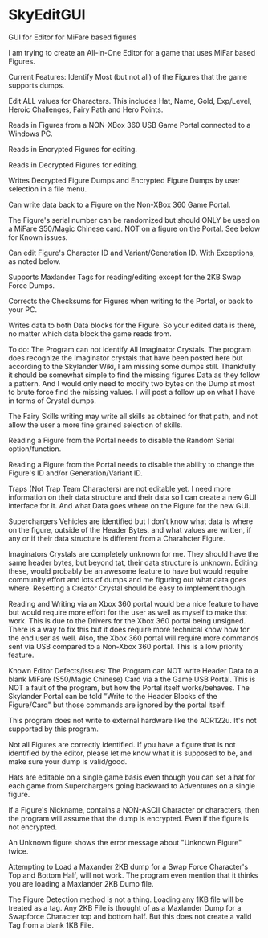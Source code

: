 # SkyEditGUI
GUI for Editor for MiFare based figures

I am trying to create an All-in-One Editor for a game that uses MiFar based Figures.

Current Features:
Identify Most (but not all) of the Figures that the game supports dumps.

Edit ALL values for Characters. This includes Hat, Name, Gold, Exp/Level, Heroic Challenges, Fairy Path and Hero Points.

Reads in Figures from a NON-XBox 360 USB Game Portal connected to a Windows PC.

Reads in Encrypted Figures for editing.

Reads in Decrypted Figures for editing.

Writes Decrypted Figure Dumps and Encrypted Figure Dumps by user selection in a file menu.

Can write data back to a Figure on the Non-XBox 360 Game Portal.

The Figure's serial number can be randomized but should ONLY be used on a MiFare S50/Magic Chinese card. NOT on a figure on the Portal. See below for Known issues.

Can edit Figure's Character ID and Variant/Generation ID. With Exceptions, as noted below.

Supports Maxlander Tags for reading/editing except for the 2KB Swap Force Dumps.

Corrects the Checksums for Figures when writing to the Portal, or back to your PC.

Writes data to both Data blocks for the Figure. So your edited data is there, no matter which data block the game reads from.


To do:
The Program can not identify All Imaginator Crystals. The program does recognize the Imaginator crystals that have been posted here but according to the Skylander Wiki, I am missing some dumps still. Thankfully it should be somewhat simple to find the missing figures Data as they follow a pattern. And I would only need to modify two bytes on the Dump at most to brute force find the missing values. I will post a follow up on what I have in terms of Crystal dumps.

The Fairy Skills writing may write all skills as obtained for that path, and not allow the user a more fine grained selection of skills.

Reading a Figure from the Portal needs to disable the Random Serial option/function.

Reading a Figure from the Portal needs to disable the ability to change the Figure's ID and/or Generation/Variant ID.

Traps (Not Trap Team Characters) are not editable yet. I need more information on their data structure and their data so I can create a new GUI interface for it. And what Data goes where on the Figure for the new GUI.

Superchargers Vehicles are identified but I don't know what data is where on the figure, outside of the Header Bytes, and what values are written, if any or if their data structure is different from a Charahcter Figure.

Imaginators Crystals are completely unknown for me. They should have the same header bytes, but beyond tat, their data structure is unknown. Editing these, would probably be an awesome feature to have but would require community effort and lots of dumps and me figuring out what data goes where. Resetting a Creator Crystal should be easy to implement though.

Reading and Writing via an Xbox 360 portal would be a nice feature to have but would require more effort for the user as well as myself to make that work. This is due to the Drivers for the Xbox 360 portal being unsigned. There is a way to fix this but it does require more technical know how for the end user as well. Also, the Xbox 360 portal will require more commands sent via USB compared to a Non-Xbox 360 portal. This is a low priority feature.


Known Editor Defects/issues:
The Program can NOT write Header Data to a blank MiFare (S50/Magic Chinese) Card via a the Game USB Portal. This is NOT a fault of the program, but how the Portal itself works/behaves. The Skylander Portal can be told "Write to the Header Blocks of the Figure/Card" but those commands are ignored by the portal itself.

This program does not write to external hardware like the ACR122u. It's not supported by this program.

Not all Figures are correctly identified. If you have a figure that is not identified by the editor, please let me know what it is supposed to be, and make sure your dump is valid/good.

Hats are editable on a single game basis even though you can set a hat for each game from Superchargers going backward to Adventures on a single figure.

If a Figure's Nickname, contains a NON-ASCII Character or characters, then the program will assume that the dump is encrypted. Even if the figure is not encrypted.

An Unknown figure shows the error message about "Unknown Figure" twice.

Attempting to Load a Maxander 2KB dump for a Swap Force Character's Top and Bottom Half, will not work. The program even mention that it thinks you are loading a Maxlander 2KB Dump file.

The Figure Detection method is not a thing. Loading any 1KB file will be treated as a tag. Any 2KB File is thought of as a Maxlander Dump for a Swapforce Character top and bottom half. But this does not create a valid Tag from a blank 1KB File.
